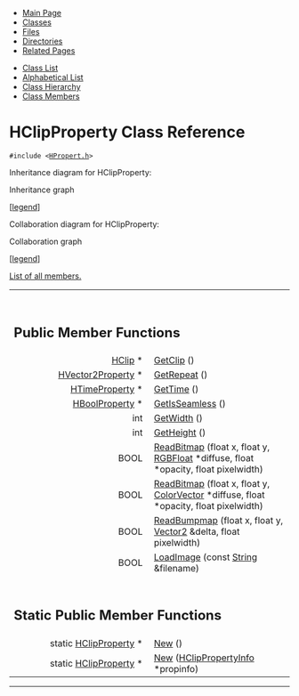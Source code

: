 <div class="tabs">

- [Main Page](index.md)
- <span id="current">[Classes](annotated.md)</span>
- [Files](files.md)
- [Directories](dirs.md)
- [Related Pages](pages.md)

</div>

<div class="tabs">

- [Class List](annotated.md)
- [Alphabetical List](classes.md)
- [Class Hierarchy](hierarchy.md)
- [Class Members](functions.md)

</div>

# HClipProperty Class Reference

`#include <`<a href="HPropert_8h-source.md" class="el"><code>HPropert.h</code></a>`>`

Inheritance diagram for HClipProperty:

<span class="image placeholder" original-image-src="classHClipProperty__inherit__graph.gif" original-image-title="" border="0" usemap="#HClipProperty__inherit__map">Inheritance graph</span>

\[[legend](graph_legend.md)\]

Collaboration diagram for HClipProperty:

<span class="image placeholder" original-image-src="classHClipProperty__coll__graph.gif" original-image-title="" border="0" usemap="#HClipProperty__coll__map">Collaboration graph</span>

\[[legend](graph_legend.md)\]

[List of all members.](classHClipProperty-members.md)

<table data-border="0" data-cellpadding="0" data-cellspacing="0">
<colgroup>
<col style="width: 50%" />
<col style="width: 50%" />
</colgroup>
<tbody>
<tr>
<td></td>
<td></td>
</tr>
<tr>
<td colspan="2"><br />
&#10;<h2 id="public-member-functions">Public Member Functions</h2></td>
</tr>
<tr>
<td class="memItemLeft" style="text-align: right;" data-nowrap="" data-valign="top"><a href="classHClip.md" class="el">HClip</a> * </td>
<td class="memItemRight" data-valign="bottom"><a href="classHClipProperty.md#4099b93fbb1994b7ba7326f91b04bc5b" class="el">GetClip</a> ()</td>
</tr>
<tr>
<td class="memItemLeft" style="text-align: right;" data-nowrap="" data-valign="top"><a href="classHVector2Property.md" class="el">HVector2Property</a> * </td>
<td class="memItemRight" data-valign="bottom"><a href="classHClipProperty.md#ed5a8933e7f4f6c7e901c44a3360cc4d" class="el">GetRepeat</a> ()</td>
</tr>
<tr>
<td class="memItemLeft" style="text-align: right;" data-nowrap="" data-valign="top"><a href="classHTimeProperty.md" class="el">HTimeProperty</a> * </td>
<td class="memItemRight" data-valign="bottom"><a href="classHClipProperty.md#e9dda391e2c3dedde6558ffcc4071026" class="el">GetTime</a> ()</td>
</tr>
<tr>
<td class="memItemLeft" style="text-align: right;" data-nowrap="" data-valign="top"><a href="classHBoolProperty.md" class="el">HBoolProperty</a> * </td>
<td class="memItemRight" data-valign="bottom"><a href="classHClipProperty.md#c19cf16b49f0e987676aca0596b9a36b" class="el">GetIsSeamless</a> ()</td>
</tr>
<tr>
<td class="memItemLeft" style="text-align: right;" data-nowrap="" data-valign="top">int </td>
<td class="memItemRight" data-valign="bottom"><a href="classHClipProperty.md#ce2848c68165384ff92043fdf7f975ff" class="el">GetWidth</a> ()</td>
</tr>
<tr>
<td class="memItemLeft" style="text-align: right;" data-nowrap="" data-valign="top">int </td>
<td class="memItemRight" data-valign="bottom"><a href="classHClipProperty.md#35170f8abe223996b6ba9a0ee517f031" class="el">GetHeight</a> ()</td>
</tr>
<tr>
<td class="memItemLeft" style="text-align: right;" data-nowrap="" data-valign="top">BOOL </td>
<td class="memItemRight" data-valign="bottom"><a href="classHClipProperty.md#ca1082dbcc5c8b901a20217ec807126a" class="el">ReadBitmap</a> (float x, float y, <a href="classRGBFloat.md" class="el">RGBFloat</a> *diffuse, float *opacity, float pixelwidth)</td>
</tr>
<tr>
<td class="memItemLeft" style="text-align: right;" data-nowrap="" data-valign="top">BOOL </td>
<td class="memItemRight" data-valign="bottom"><a href="classHClipProperty.md#77ac82e852b4b80d35a721f165a09810" class="el">ReadBitmap</a> (float x, float y, <a href="classColorVector.md" class="el">ColorVector</a> *diffuse, float *opacity, float pixelwidth)</td>
</tr>
<tr>
<td class="memItemLeft" style="text-align: right;" data-nowrap="" data-valign="top">BOOL </td>
<td class="memItemRight" data-valign="bottom"><a href="classHClipProperty.md#ad204355a7fa5e0532f764267dc09c67" class="el">ReadBumpmap</a> (float x, float y, <a href="classVector2.md" class="el">Vector2</a> &amp;delta, float pixelwidth)</td>
</tr>
<tr>
<td class="memItemLeft" style="text-align: right;" data-nowrap="" data-valign="top">BOOL </td>
<td class="memItemRight" data-valign="bottom"><a href="classHClipProperty.md#f04471868625f80e54f18fc3709af2ce" class="el">LoadImage</a> (const <a href="classString.md" class="el">String</a> &amp;filename)</td>
</tr>
<tr>
<td colspan="2"><br />
&#10;<h2 id="static-public-member-functions">Static Public Member Functions</h2></td>
</tr>
<tr>
<td class="memItemLeft" style="text-align: right;" data-nowrap="" data-valign="top">static <a href="classHClipProperty.md" class="el">HClipProperty</a> * </td>
<td class="memItemRight" data-valign="bottom"><a href="classHClipProperty.md#3d9cbd41ce5e98d53ee169d9547259d7" class="el">New</a> ()</td>
</tr>
<tr>
<td class="memItemLeft" style="text-align: right;" data-nowrap="" data-valign="top">static <a href="classHClipProperty.md" class="el">HClipProperty</a> * </td>
<td class="memItemRight" data-valign="bottom"><a href="classHClipProperty.md#1729ddaa8ad04ecce9458dbcadca27a4" class="el">New</a> (<a href="classHClipPropertyInfo.md" class="el">HClipPropertyInfo</a> *propinfo)</td>
</tr>
</tbody>
</table>

------------------------------------------------------------------------

<span id="_details"></span>

